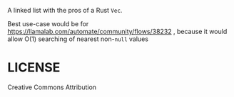 A linked list with the pros of a Rust `Vec`.

Best use-case would be for https://llamalab.com/automate/community/flows/38232 ,
because it would allow O(1) searching of nearest non-`null` values

# LICENSE

Creative Commons Attribution
